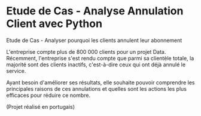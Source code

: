 # Etude de Cas - Analyse Annulation Client avec Python

Etude de Cas - Analyser pourquoi les clients annulent leur abonnement 

L'entreprise compte plus de 800 000 clients pour un projet Data. Récemment, l'entreprise s'est rendu compte que parmi sa clientèle totale, la majorité sont des clients inactifs, c'est-à-dire ceux qui ont déjà annulé le service.

Ayant besoin d'améliorer ses résultats, elle souhaite pouvoir comprendre les principales raisons de ces annulations et quelles sont les actions les plus efficaces pour réduire ce nombre.

(Projet réalisé en portugais)
